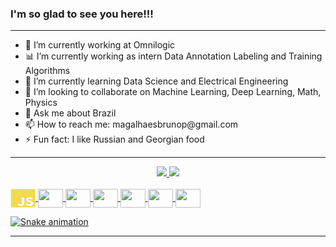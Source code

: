 ### I'm so glad to see you here!!!

<hr/>

<ul dir="auto">
  <li> 🔭 I’m currently working at Omnilogic</li>
  <li> 📊 I’m currently working as intern Data Annotation Labeling and Training Algorithms</li>
  <li> 🌱 I’m currently learning Data Science and Electrical Engineering</li>
  <li> 👯 I’m looking to collaborate on Machine Learning, Deep Learning, Math, Physics</li>
  <li> 💬 Ask me about Brazil</li>
  <li> 📫 How to reach me: magalhaesbrunop@gmail.com</li>
  <li> ⚡ Fun fact: I like Russian and Georgian food</li>
</ul>

<hr/> 

<div align="center">
  <a href="https://github.com/magalhaesbrunop">
  <img height="180em" src="https://github-readme-stats.vercel.app/api?username=magalhaesbrunop&show_icons=true&theme=dracula&include_all_commits=true&count_private=true"/>
  <img height="180em" src="https://github-readme-stats.vercel.app/api/top-langs/?username=magalhaesbrunop&layout=compact&langs_count=7&theme=dracula"/>
</div>

<div style="display: inline_block"><br>
  <img align="center" height="30" width="40" src="https://raw.githubusercontent.com/devicons/devicon/master/icons/javascript/javascript-plain.svg">
  <img align="center" height="30" width="40" src="https://icongr.am/devicon/html5-original.svg?size=128&color=currentColor">
  <img align="center" height="30" width="40" src="https://icongr.am/devicon/css3-original.svg?size=128&color=currentColor">
  <img align="center" height="30" width="40" src="https://icongr.am/devicon/c-original.svg?size=128&color=currentColor">
  <img align="center" height="30" width="40" src="https://icongr.am/devicon/linux-original.svg?size=128&color=currentColor">
  <img align="center" height="30" width="40" src="https://icongr.am/devicon/mysql-original.svg?size=128&color=currentColor">
  <img align="center" height="30" width="40" src="https://icongr.am/devicon/python-original.svg?size=128&color=currentColor">
</div>
  
<div> 
 
  ![Snake animation](https://github.com/magalhaesbrunop/magalhaesbrunop/blob/output/github-contribution-grid-snake.svg)
  
<hr/>
